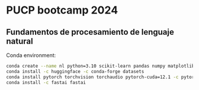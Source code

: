 # PUCP bootcamp 2024

## Fundamentos de procesamiento de lenguaje natural

Conda environment:

```bash
conda create --name nl python=3.10 scikit-learn pandas numpy matplotlib
conda install -c huggingface -c conda-forge datasets
conda install pytorch torchvision torchaudio pytorch-cuda=12.1 -c pytorch -c nvidia
conda install -c fastai fastai
```
